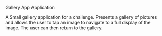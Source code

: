 Gallery App Application

A Small gallery application for a challenge. Presents a gallery of pictures and allows the user
to tap an image to navigate to a full display of the image. The user can then return to the gallery.
